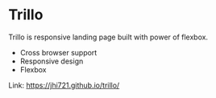 # Trillo

Trillo is responsive landing page built with power of flexbox.

  - Cross browser support
  - Responsive design
  - Flexbox

Link: https://jhi721.github.io/trillo/
